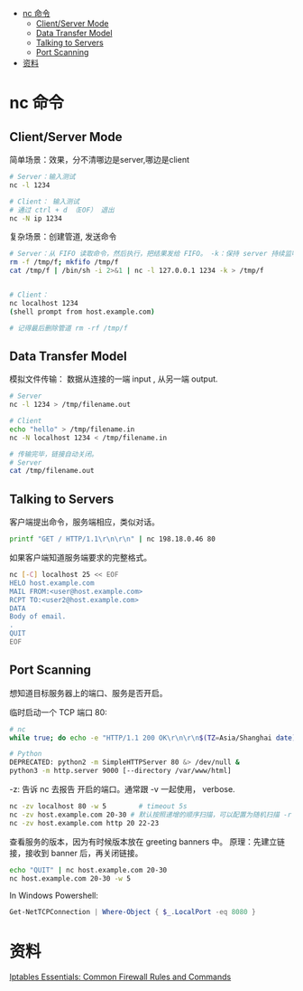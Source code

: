 - [nc 命令](#nc-命令)
  - [Client/Server Mode](#clientserver-mode)
  - [Data Transfer Model](#data-transfer-model)
  - [Talking to Servers](#talking-to-servers)
  - [Port Scanning](#port-scanning)
- [资料](#资料)




# nc 命令

## Client/Server Mode

简单场景：效果，分不清哪边是server,哪边是client
```bash
# Server：输入测试
nc -l 1234

# Client： 输入测试
# 通过 ctrl + d （EOF） 退出
nc -N ip 1234
```
复杂场景：创建管道, 发送命令
```bash
# Server：从 FIFO 读取命令，然后执行，把结果发给 FIFO。 -k：保持 server 持续监听。
rm -f /tmp/f; mkfifo /tmp/f
cat /tmp/f | /bin/sh -i 2>&1 | nc -l 127.0.0.1 1234 -k > /tmp/f


# Client：
nc localhost 1234
(shell prompt from host.example.com)

# 记得最后删除管道 rm -rf /tmp/f
```



## Data Transfer Model

模拟文件传输： 数据从连接的一端 input , 从另一端 output.

```bash
# Server
nc -l 1234 > /tmp/filename.out

# Client
echo "hello" > /tmp/filename.in
nc -N localhost 1234 < /tmp/filename.in

# 传输完毕，链接自动关闭。
# Server
cat /tmp/filename.out
```

## Talking to Servers

客户端提出命令，服务端相应，类似对话。

```bash
printf "GET / HTTP/1.1\r\n\r\n" | nc 198.18.0.46 80
```

如果客户端知道服务端要求的完整格式。
```bash
nc [-C] localhost 25 << EOF
HELO host.example.com
MAIL FROM:<user@host.example.com>
RCPT TO:<user2@host.example.com>
DATA
Body of email.
.
QUIT
EOF
```


## Port Scanning

想知道目标服务器上的端口、服务是否开启。

临时启动一个 TCP 端口 80:
```bash
# nc
while true; do echo -e "HTTP/1.1 200 OK\r\n\r\n$(TZ=Asia/Shanghai date)" |sudo nc -l -p 80 -q 1; done

# Python
DEPRECATED: python2 -m SimpleHTTPServer 80 &> /dev/null &
python3 -m http.server 9000 [--directory /var/www/html]
```

-z: 告诉 nc 去报告 开启的端口。通常跟 -v 一起使用， verbose.

```bash
nc -zv localhost 80 -w 5        # timeout 5s
nc -zv host.example.com 20-30 # 默认按照递增的顺序扫描，可以配置为随机扫描 -r
nc -zv host.example.com http 20 22-23
```

查看服务的版本，因为有时候版本放在 greeting banners 中。
原理：先建立链接，接收到 banner 后，再关闭链接。
```bash
echo "QUIT" | nc host.example.com 20-30
nc host.example.com 20-30 -w 5
```

In Windows Powershell:
```powershell
Get-NetTCPConnection | Where-Object { $_.LocalPort -eq 8080 }
```






# 资料
[Iptables Essentials: Common Firewall Rules and Commands](https://www.digitalocean.com/community/tutorials/iptables-essentials-common-firewall-rules-and-commands)


